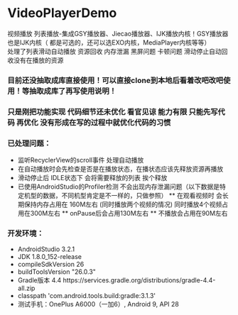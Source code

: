 # VideoPlayerDemo
视频播放 列表播放-集成GSY播放器、Jiecao播放器、IJK播放内核！GSY播放器也是IJK内核（ 都是可选的，还可以选EXO内核，MediaPlayer内核等等）   
处理了列表滑动自动播放 资源回收 内存泄漏 黑屏问题 卡顿问题 滑动停止自动回收没有在播放的资源


### 目前还没抽取成库直接使用！可以直接clone到本地后看着改吧改吧使用！等抽取成库了再写使用说明！
### 只是刚把功能实现 代码细节还未优化 看官见谅 能力有限 只能先写代码 再优化 没有形成在写的过程中就优化代码的习惯


### 已处理问题：
* 监听RecyclerView的scroll事件 处理自动播放
* 在自动播放时会先检查是否是在播放状态，在播状态应该先释放资源再播放
* 滑动停止后 IDLE状态下 会将需要释放的列表 挨个释放
* 已使用AndroidStudio的Profiler检测 不会出现内存泄漏问题（以下数据是特定机型的数据，不同机型肯定是不一样的，只做参照）
  ** 在观看视频时  会长期保持内存占用在 160M左右 (同时播放两个视频的情况) 同时播放4个视频占用在300M左右
  ** onPause后会占用130M左右
  ** 不播放会占用在90M左右
  
 ### 开发环境：
 * AndroidStudio 3.2.1
 * JDK 1.8.0_152-release
 * compileSdkVersion 26
 * buildToolsVersion "26.0.3"
 * Gradle版本 4.4  https\://services.gradle.org/distributions/gradle-4.4-all.zip
 * classpath 'com.android.tools.build:gradle:3.1.3'
 * 测试手机：OnePlus A6000（一加6）, Android 9, API 28
